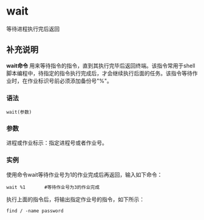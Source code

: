 #  wait

等待进程执行完后返回

##  补充说明

**wait命令**
用来等待指令的指令，直到其执行完毕后返回终端。该指令常用于shell脚本编程中，待指定的指令执行完成后，才会继续执行后面的任务。该指令等待作业时，在作业标识号前必须添加备份号"%"。

###  语法

    
    
    wait(参数)
    

###  参数

进程或作业标示：指定进程号或者作业号。

###  实例

使用命令wait等待作业号为1的作业完成后再返回，输入如下命令：

    
    
    wait %1       #等待作业号为3的作业完成 
    

执行上面的指令后，将输出指定作业号的指令，如下所示：

    
    
    find / -name password
    

